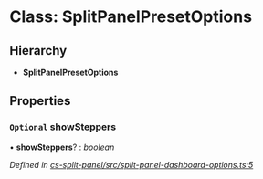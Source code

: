 # Class: SplitPanelPresetOptions

## Hierarchy

* **SplitPanelPresetOptions**

## Properties

### `Optional` showSteppers

• **showSteppers**? : *boolean*

*Defined in [cs-split-panel/src/split-panel-dashboard-options.ts:5](https://github.com/RichardHovenkamp/csnext/blob/c891e154/packages/cs-split-panel/src/split-panel-dashboard-options.ts#L5)*
